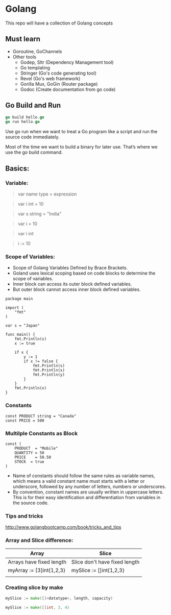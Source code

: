 # Golang

This repo will have a collection of Golang concepts

## Must learn

* Goroutine, GoChannels
* Other tools
  - Godep, Sltr (Dependency Management tool)
  - Go templating
  - Stringer (Go's code generating tool)
  - Revel (Go's web framework)
  - Gorilla Mux, GoGin (Router package)
  - Godoc (Create documentation from go code)

## Go Build and Run

```go
go build hello.go
go run hello.go
```

Use go run when we want to treat a Go program like a script and run the source code immediately.

Most of the time we want to build a binary for later use. That’s where we use the go build command.

## Basics:

### Variable:

> var name type = expression

> var i int = 10

> var s string = "India"

> var i = 10

> var i int

> i := 10

### Scope of Variables:

- Scope of Golang Variables Defined by Brace Brackets.
- Goland uses lexical scoping based on code blocks to determine the scope of variables.
- Inner block can access its outer block defined variables.
- But outer block cannot access inner block defined variables.

```
package main

import (
	"fmt"
)

var s = "Japan"

func main() {
	fmt.Println(s)
	x := true

	if x {
		y := 1
		if x != false {
			fmt.Println(s)
			fmt.Println(x)
			fmt.Println(y)
		}
	}
	fmt.Println(x)
}
```

### Constants

```
const PRODUCT string = "Canada"
const PRICE = 500
```

### Multilple Constants as Block

```
const (
	PRODUCT  = "Mobile"
	QUANTITY = 50
	PRICE    = 50.50
	STOCK  = true
)
```

- Name of constants should follow the same rules as variable names, which means a valid constant name must starts with a letter or underscore, followed by any number of letters, numbers or underscores.
- By convention, constant names are usually written in uppercase letters. This is for their easy identification and differentiation from variables in the source code.

### Tips and tricks

http://www.golangbootcamp.com/book/tricks_and_tips

### Array and Slice difference:

| Array                    | Slice                         |
| ------------------------ | ----------------------------- |
| Arrays have fixed length | Slice don't have fixed length |
| myArray := [3]int{1,2,3} | mySlice := []int{1,2,3}       |
|                          |                               |

### Creating slice by make

```go
mySlice := make([]<datatype>, length, capacity)

mySlice := make([]int, 3, 4)
```
